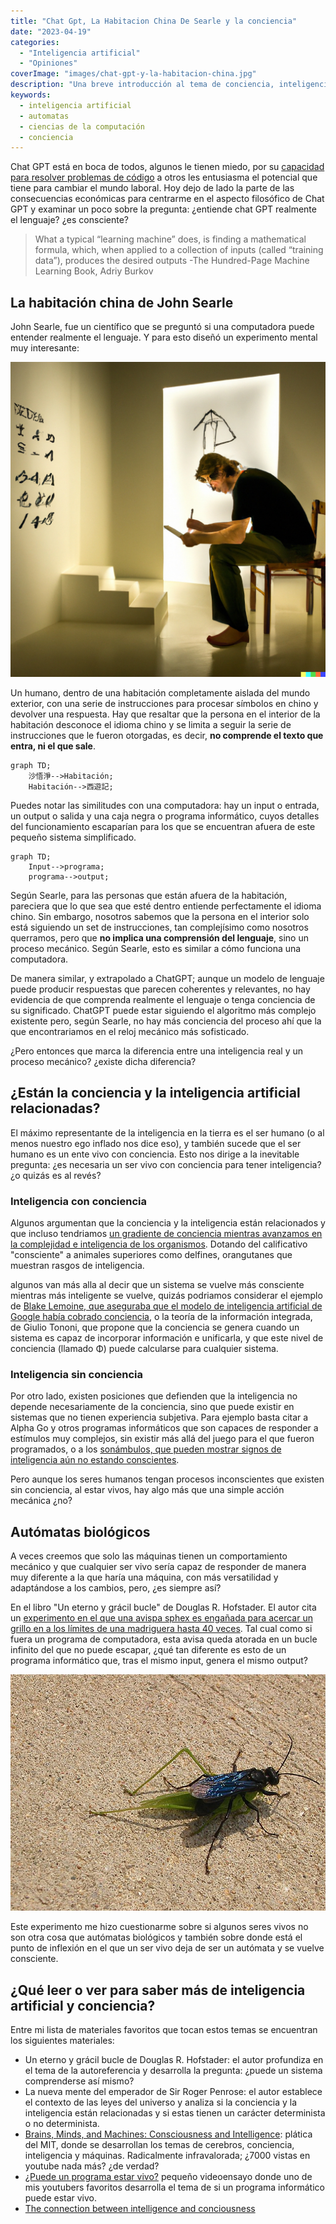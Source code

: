 ```yaml
---
title: "Chat Gpt, La Habitacion China De Searle y la conciencia"
date: "2023-04-19"
categories: 
  - "Inteligencia artificial"
  - "Opiniones"
coverImage: "images/chat-gpt-y-la-habitacion-china.jpg"
description: "Una breve introducción al tema de conciencia, inteligencia artifcial, chatGPT y la habitación china de John Searle"
keywords:
  - inteligencia artificial
  - automatas
  - ciencias de la computación
  - conciencia
---
```


Chat GPT está en boca de todos, algunos le tienen miedo, por su [capacidad para resolver problemas de código](/pongo-a-prueba-a-chatgpt-con-desafios-de-codigo-de-codewars/) a otros les entusiasma el potencial que tiene para cambiar el mundo laboral. Hoy dejo de lado la parte de las consecuencias económicas para centrarme en el aspecto filosófico de Chat GPT y examinar un poco sobre la pregunta: ¿entiende chat GPT realmente el lenguaje? ¿es consciente?

>What a typical “learning machine” does, is finding a mathematical formula, which, when applied to a collection of inputs (called “training data”), produces the desired outputs -The Hundred-Page Machine Learning Book, Adriy Burkov

## La habitación china de John Searle

John Searle, fue un científico que se preguntó si una computadora puede entender realmente el lenguaje. Y para esto diseñó un experimento mental muy interesante:

![](images/la-habitacion-china-de-searle.jpg "Imagen de la habitación china de Searle generada con Dall-E")

Un humano, dentro de una habitación completamente aislada del mundo exterior, con una serie de instrucciones para procesar símbolos en chino y devolver una respuesta. Hay que resaltar que la persona en el interior de la habitación desconoce el idioma chino y se limita a seguir la serie de instrucciones que le fueron otorgadas, es decir, **no comprende el texto que entra, ni el que sale**.

``` mermaid
graph TD;
    沙悟淨-->Habitación;
    Habitación-->西遊記;
```

Puedes notar las similitudes con una computadora: hay un input o entrada, un output o salida y una caja negra o programa informático, cuyos detalles del funcionamiento escaparían para los que se encuentran afuera de este pequeño sistema simplificado.

``` mermaid
graph TD;
    Input-->programa;
    programa-->output;
```

Según Searle, para las personas que están afuera de la habitación, pareciera que lo que sea que esté dentro entiende perfectamente el idioma chino. Sin embargo, nosotros sabemos que la persona en el interior solo está siguiendo un set de instrucciones, tan complejísimo como nosotros querramos, pero que **no implica una comprensión del lenguaje**, sino un proceso mecánico. Según Searle, esto es similar a cómo funciona una computadora.

De manera similar, y extrapolado a ChatGPT; aunque un modelo de lenguaje puede producir respuestas que parecen coherentes y relevantes, no hay evidencia de que comprenda realmente el lenguaje o tenga conciencia de su significado. ChatGPT puede estar siguiendo el algoritmo más complejo existente pero, según Searle, no hay más conciencia del proceso ahí que la que encontrariamos en el reloj mecánico más sofisticado. 

¿Pero entonces que marca la diferencia entre una inteligencia real y un proceso mecánico? ¿existe dicha diferencia?

## ¿Están la conciencia y la inteligencia artificial relacionadas?

El máximo representante de la inteligencia en la tierra es el ser humano (o al menos nuestro ego inflado nos dice eso), y también sucede que el ser humano es un ente vivo con conciencia. Esto nos dirige a la inevitable pregunta: ¿es necesaria un ser vivo con conciencia para tener inteligencia? ¿o quizás es al revés?

### Inteligencia con conciencia

Algunos argumentan que la conciencia y la inteligencia están relacionados y que incluso tendriamos [un gradiente de conciencia mientras avanzamos en la complejidad e inteligencia de los organismos](http://writing.rochester.edu/celebrating/2017/NAShonorable.pdf). Dotando del calificativo "consciente" a animales superiores como delfines, orangutanes que muestran rasgos de inteligencia.

algunos van más alla al decir que un sistema se vuelve más consciente mientras más inteligente se vuelve, quizás podriamos considerar el ejemplo de [Blake Lemoine, que aseguraba que el modelo de inteligencia artificial de Google había cobrado conciencia](https://www.bbc.com/mundo/noticias-61787944), o la teoría de la información integrada, de Giulio Tononi, que propone que la conciencia se genera cuando un sistema es capaz de incorporar información e unificarla, y que este nivel de conciencia (llamado Φ) puede calcularse para cualquier sistema.

### Inteligencia sin conciencia

Por otro lado, existen posiciones que defienden que la inteligencia no depende necesariamente de la conciencia, sino que puede existir en sistemas que no tienen experiencia subjetiva. Para ejemplo basta citar a Alpha Go y otros programas informáticos que son capaces de responder a estímulos muy complejos, sin existir más allá del juego para el que fueron programados, o a los [sonámbulos, que pueden mostrar signos de inteligencia aún no estando conscientes](https://publications.aap.org/pediatrics/article-abstract/111/1/e17/28494/Sleepwalking-and-Sleep-Terrors-in-Prepubertal?redirectedFrom=fulltext).

Pero aunque los seres humanos tengan procesos inconscientes que existen sin conciencia, al estar vivos, hay algo más que una simple acción mecánica ¿no?

## Autómatas biológicos

A veces creemos que solo las máquinas tienen un comportamiento mecánico y que cualquier ser vivo sería capaz de responder de manera muy diferente a la que haría una máquina, con más versatilidad y adaptándose a los cambios, pero, ¿es siempre así? 

En el libro "Un eterno y grácil bucle" de Douglas R. Hofstader. El autor cita un [experimento en el que una avispa sphex es engañada para acercar un grillo en a los límites de una madriguera hasta 40 veces](https://jhjeong.mindconnect.cc/Texts/sphex.html). Tal cual como si fuera un programa de computadora, esta avisa queda atorada en un bucle infinito del que no puede escapar, ¿qué tan diferente es esto de un programa informático que, tras el mismo input, genera el mismo output?

![](images/avisa-sphex.jpg "Avispa Sphex del experimento mencionado en el libro Un eterno y grácil bucle")

Este experimento me hizo cuestionarme sobre si algunos seres vivos no son otra cosa que autómatas biológicos y también sobre donde está el punto de inflexión en el que un ser vivo deja de ser un autómata y se vuelve consciente.

## ¿Qué leer o ver para saber más de inteligencia artificial y conciencia?

Entre mi lista de materiales favoritos que tocan estos temas se encuentran los siguientes materiales:

* Un eterno y grácil bucle de Douglas R. Hofstader: el autor profundiza en el tema de la autoreferencia y desarrolla la pregunta: ¿puede un sistema comprenderse así mismo?
* La nueva mente del emperador de Sir Roger Penrose: el autor establece el contexto de las leyes del universo y analiza si la conciencia y la inteligencia están relacionadas y si estas tienen un carácter determinista o no determinista.
* [Brains, Minds, and Machines: Consciousness and Intelligence](https://infinite.mit.edu/video/brains-minds-and-machines-consciousness-and-intelligence): plática del MIT, donde se desarrollan los temas de cerebros, conciencia, inteligencia y máquinas. Radicalmente infravalorada; ¿7000 vistas en youtube nada más? ¿de verdad?
* [¿Puede un programa estar vivo?](https://www.youtube.com/watch?v=mC_KQC1gtWQ) pequeño videoensayo donde uno de mis youtubers favoritos desarrolla el tema de si un programa informático puede estar vivo.
* [The connection between intelligence and conciousness](http://writing.rochester.edu/celebrating/2017/NAShonorable.pdf)
